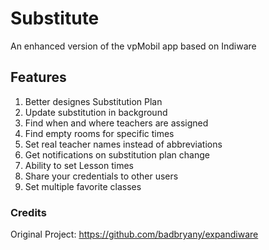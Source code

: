 # Substitute
An enhanced version of the vpMobil app based on Indiware<br />

## Features

1. Better designes Substitution Plan
2. Update substitution in background
3. Find when and where teachers are assigned
4. Find empty rooms for specific times
5. Set real teacher names instead of abbreviations
6. Get notifications on substitution plan change
7. Ability to set Lesson times
8. Share your credentials to other users
9. Set multiple favorite classes


### Credits
Original Project: https://github.com/badbryany/expandiware